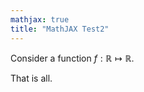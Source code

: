```yaml
---
mathjax: true
title: "MathJAX Test2"
---
```


Consider a function $f:\mathbb{R}\mapsto\mathbb{R}.$

That is all.

